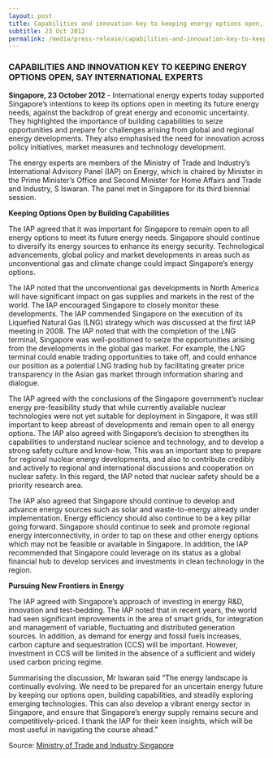 ```yaml
---
layout: post
title: Capabilities and innovation key to keeping energy options open, say international experts
subtitle: 23 Oct 2012
permalink: /media/press-release/capabilities-and-innovation-key-to-keeping-energy-options-open-say-international-experts
---
```


### CAPABILITIES AND INNOVATION KEY TO KEEPING ENERGY OPTIONS OPEN, SAY INTERNATIONAL EXPERTS

**Singapore, 23 October 2012** - International energy experts today supported Singapore’s intentions to keep its options open in meeting its future energy needs, against the backdrop of great energy and economic uncertainty. They highlighted the importance of building capabilities to seize opportunities and prepare for challenges arising from global and regional energy developments. They also emphasised the need for innovation across policy initiatives, market measures and technology development.

The energy experts are members of the Ministry of Trade and Industry’s International Advisory Panel (IAP) on Energy, which is chaired by Minister in the Prime Minister’s Office and Second Minister for Home Affairs and Trade and Industry, S Iswaran. The panel met in Singapore for its third biennial session.

**Keeping Options Open by Building Capabilities**

The IAP agreed that it was important for Singapore to remain open to all energy options to meet its future energy needs. Singapore should continue to diversify its energy sources to enhance its energy security. Technological advancements, global policy and market developments in areas such as unconventional gas and climate change could impact Singapore’s energy options. 

The IAP noted that the unconventional gas developments in North America will have significant impact on gas supplies and markets in the rest of the world. The IAP encouraged Singapore to closely monitor these developments. The IAP commended Singapore on the execution of its Liquefied Natural Gas (LNG) strategy which was discussed at the first IAP meeting in 2008. The IAP noted that with the completion of the LNG terminal, Singapore was well-positioned to seize the opportunities arising from the developments in the global gas market. For example, the LNG terminal could enable trading opportunities to take off, and could enhance our position as a potential LNG trading hub by facilitating greater price transparency in the Asian gas market through information sharing and dialogue. 

The IAP agreed with the conclusions of the Singapore government’s nuclear energy pre-feasibility study that while currently available nuclear technologies were not yet suitable for deployment in Singapore, it was still important to keep abreast of developments and remain open to all energy options. The IAP also agreed with Singapore’s decision to strengthen its capabilities to understand nuclear science and technology, and to develop a strong safety culture and know-how. This was an important step to prepare for regional nuclear energy developments, and also to contribute credibly and actively to regional and international discussions and cooperation on nuclear safety. In this regard, the IAP noted that nuclear safety should be a priority research area. 

The IAP also agreed that Singapore should continue to develop and advance energy sources such as solar and waste-to-energy already under implementation. Energy efficiency should also continue to be a key pillar going forward. Singapore should continue to seek and promote regional energy interconnectivity, in order to tap on these and other energy options which may not be feasible or available in Singapore. In addition, the IAP recommended that Singapore could leverage on its status as a global financial hub to develop services and investments in clean technology in the region.

**Pursuing New Frontiers in Energy**

The IAP agreed with Singapore’s approach of investing in energy R&D, innovation and test-bedding. The IAP noted that in recent years, the world had seen significant improvements in the area of smart grids, for integration and management of variable, fluctuating and distributed generation sources. In addition, as demand for energy and fossil fuels increases, carbon capture and sequestration (CCS) will be important. However, investment in CCS will be limited in the absence of a sufficient and widely used carbon pricing regime. 

Summarising the discussion, Mr Iswaran said “The energy landscape is continually evolving. We need to be prepared for an uncertain energy future by keeping our options open, building capabilities, and steadily exploring emerging technologies. This can also develop a vibrant energy sector in Singapore, and ensure that Singapore’s energy supply remains secure and competitively-priced. I thank the IAP for their keen insights, which will be most useful in navigating the course ahead.”

Source: [<a href="https://www.mti.gov.sg/" target="_blank">Ministry of Trade and Industry Singapore</a>](https://www.mti.gov.sg/)